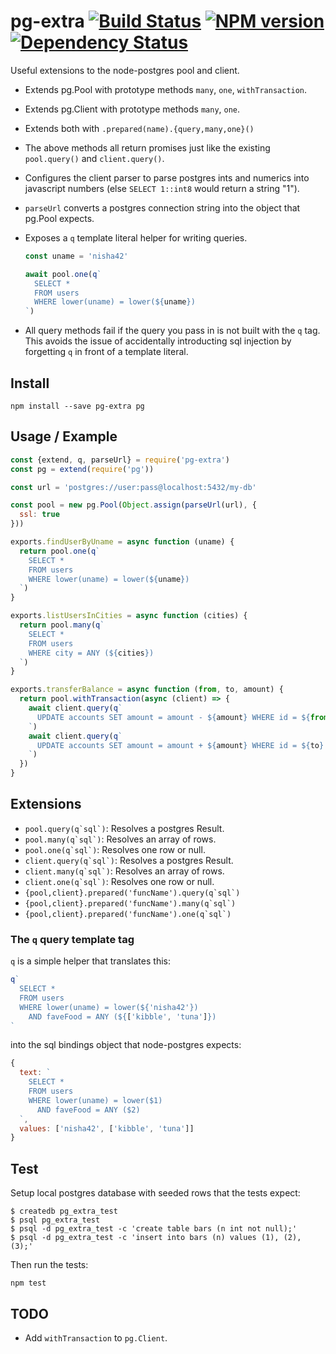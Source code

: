 
# pg-extra [![Build Status](https://travis-ci.org/danneu/pg-extra.svg?branch=master)](https://travis-ci.org/danneu/pg-extra) [![NPM version](https://badge.fury.io/js/pg-extra.svg)](http://badge.fury.io/js/pg-extra) [![Dependency Status](https://david-dm.org/danneu/pg-extra.svg)](https://david-dm.org/danneu/pg-extra)


Useful extensions to the node-postgres pool and client.

- Extends pg.Pool with prototype methods `many`, `one`, `withTransaction`.
- Extends pg.Client with prototype methods `many`, `one`.
- Extends both with `.prepared(name).{query,many,one}()`
- The above methods all return promises just like
  the existing `pool.query()` and `client.query()`.
- Configures the client parser to parse postgres ints and numerics
  into javascript numbers (else `SELECT 1::int8` would return a string "1").
- `parseUrl` converts a postgres connection string into the object
  that pg.Pool expects.
- Exposes a `q` template literal helper for writing queries.

    ``` javascript
    const uname = 'nisha42'

    await pool.one(q`
      SELECT *
      FROM users
      WHERE lower(uname) = lower(${uname})
    `)
    ```
- All query methods fail if the query you pass in is not built with the
  `q` tag. This avoids the issue of accidentally introducting sql injection
  by forgetting `q` in front of a template literal.

## Install

    npm install --save pg-extra pg

## Usage / Example

``` javascript
const {extend, q, parseUrl} = require('pg-extra')
const pg = extend(require('pg'))

const url = 'postgres://user:pass@localhost:5432/my-db'

const pool = new pg.Pool(Object.assign(parseUrl(url), {
  ssl: true
}))

exports.findUserByUname = async function (uname) {
  return pool.one(q`
    SELECT *
    FROM users
    WHERE lower(uname) = lower(${uname})
  `)
}

exports.listUsersInCities = async function (cities) {
  return pool.many(q`
    SELECT *
    FROM users
    WHERE city = ANY (${cities})
  `)
}

exports.transferBalance = async function (from, to, amount) {
  return pool.withTransaction(async (client) => {
    await client.query(q`
      UPDATE accounts SET amount = amount - ${amount} WHERE id = ${from}
    `)
    await client.query(q`
      UPDATE accounts SET amount = amount + ${amount} WHERE id = ${to}
    `)
  })
}
```

## Extensions

- ``pool.query(q`sql`)``: Resolves a postgres Result.
- ``pool.many(q`sql`)``: Resolves an array of rows.
- ``pool.one(q`sql`)``: Resolves one row or null.
- ``client.query(q`sql`)``: Resolves a postgres Result.
- ``client.many(q`sql`)``: Resolves an array of rows.
- ``client.one(q`sql`)``: Resolves one row or null.
- ``{pool,client}.prepared('funcName').query(q`sql`)``
- ``{pool,client}.prepared('funcName').many(q`sql`)``
- ``{pool,client}.prepared('funcName').one(q`sql`)``

### The `q` query template tag

`q` is a simple helper that translates this:

``` javascript
q`
  SELECT *
  FROM users
  WHERE lower(uname) = lower(${'nisha42'})
    AND faveFood = ANY (${['kibble', 'tuna']})
`
```

into the sql bindings object that node-postgres expects:

``` javascript
{
  text: `
    SELECT *
    FROM users
    WHERE lower(uname) = lower($1)
      AND faveFood = ANY ($2)
  `,
  values: ['nisha42', ['kibble', 'tuna']]
}
```

## Test

Setup local postgres database with seeded rows that the tests expect:

    $ createdb pg_extra_test
    $ psql pg_extra_test
    $ psql -d pg_extra_test -c 'create table bars (n int not null);'
    $ psql -d pg_extra_test -c 'insert into bars (n) values (1), (2), (3);'

Then run the tests:

    npm test

## TODO

- Add `withTransaction` to `pg.Client`.
